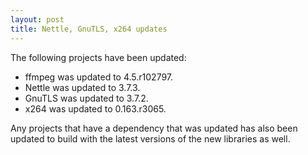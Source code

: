 ```yaml
---
layout: post
title: Nettle, GnuTLS, x264 updates
---
```


The following projects have been updated:
* ffmpeg was updated to 4.5.r102797.
* Nettle was updated to 3.7.3.
* GnuTLS was updated to 3.7.2.
* x264 was updated to 0.163.r3065.

Any projects that have a dependency that was updated has also been updated to build with the latest versions of the new libraries as well.